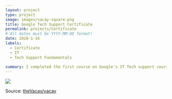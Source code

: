 ```yaml
---
layout: project
type: project
image: images/vacay-square.png
title: Google Tech Support Certificate
permalink: projects/Certificate
# All dates must be YYYY-MM-DD format!
date: 2020-1-16
labels:
  - Certificate
  - IT
  - Tech Support Fundamentals
  
summary: I completed the first course on Google's IT Tech support courses giving me the Techinical Support fundementals certificate.
---
```


<img class="ui medium right floated rounded image" src="../images/vacay-home-page.png">


 
Source: <a href="https://github.com/theVacay/vacay"><i class="large github icon"></i>theVacay/vacay</a>
